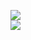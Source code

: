 [![](https://img.shields.io/badge/Made%20With-Github%20Spray-lightgrey.svg?style=for-the-badge&logo=github)](https://github.com/Annihil/github-spray#27075)  
[![](https://i.imgur.com/2DrTn0Z.gif)](https://github.com/Annihil/github-spray)
